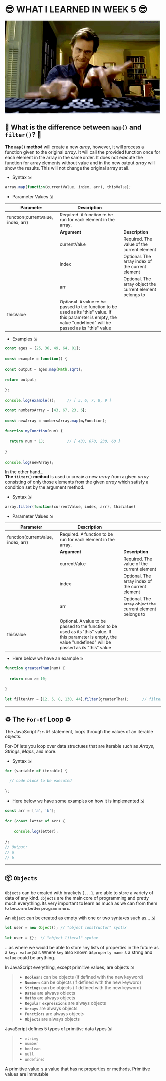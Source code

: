 # 😎 **WHAT I LEARNED IN WEEK 5** 😎

![Jim Carrey](img/typing.gif)

## 🤔 **What is the difference between `map()` and `filter()`?** 🤔
**The `map()` method** will create a new *array*, however, it will process a function given to the original *array*. It will call the provided function once for each element in the array in the same order. It does not execute the function for array elements without value and in the new output *array* will show the results. This will not change the original array at all.<br>

* Syntax ⇲<br>
```javascript
array.map(function(currentValue, index, arr), thisValue);
```
* Parameter Values ⇲<br>

|              **Parameter**           |     **Description**        |                                                            |
| ------------------------------------ | -------------------------- | ---------------------------------------------------------- |
|  function(currentValue, index, arr)  |  Required. A function to be run for each element in the array.                          |
|                                      |         **Argument**       |       **Description**                                      |
|                                      |  currentValue              |  Required. The value of the current element                |
|                                      | index                      | Optional. The array index of the current element           |
|                                      | arr                        | Optional. The array object the current element belongs to  |
|         thisValue                    |  Optional. A value to be passed to the function to be used as its "this" value. If this parameter is empty, the value "undefined" will be passed as its "this" value |

* Examples ⇲<br>
```javascript
const ages = [25, 36, 49, 64, 81];

const example = function() {

const output = ages.map(Math.sqrt);

return output;

};

console.log(example());     // [ 5, 6, 7, 8, 9 ]
```

```javascript
const numbersArray = [43, 67, 23, 6];

const newArray = numbersArray.map(myFunction);

function myFunction(num) {

  return num * 10;          // [ 430, 670, 230, 60 ]

}

console.log(newArray);
```

In the other hand...<br>
**The `filter()` method** is used to create a new *array* from a given *array* consisting of only those elements from the given *array* which satisfy a condition set by the argument method.<br>

* Syntax ⇲<br>
```javascript
array.filter(function(currentValue, index, arr), thisValue)
```
* Parameter Values ⇲<br>

|              **Parameter**           |     **Description**        |                                                            |
| ------------------------------------ | -------------------------- | ---------------------------------------------------------- |
|  function(currentValue, index, arr)  |  Required. A function to be run for each element in the array.                          |
|                                      |         **Argument**       |       **Description**                                      |
|                                      |  currentValue              |  Required. The value of the current element                |
|                                      | index                      | Optional. The array index of the current element           |
|                                      | arr                        | Optional. The array object the current element belongs to  |
|         thisValue                    |  Optional. A value to be passed to the function to be used as its "this" value. If this parameter is empty, the value "undefined" will be passed as its "this" value |

* Here below we have an example ⇲<br>
```javascript
function greaterThan(num) {

  return num >= 10;

}

let filterArr = [12, 5, 8, 130, 44].filter(greaterThan);      // filterArr is [12, 130, 44]
```
---

## ♻️ **The `For-Of` Loop** ♻️<br>
The JavaScript `For-Of` statement, loops through the values of an iterable objects.<br>

For-Of lets you loop over data structures that are iterable such as *Arrays*, *Strings*, *Maps*, and more.<br>

* Syntax ⇲
```javascript
for (variable of iterable) {

  // code block to be executed

};
```
* Here below we have some examples on how it is implemented ⇲
```javascript
const arr = ['a', 'b'];

for (const letter of arr) {

    console.log(letter);

};
// Output:
// a
// b
```
---
## 📦 **`Objects`**
`Objects` can be created with brackets `{...}`, are able to store a variety of data of any kind. `Objects` are the main core of programming and pretty much everything. Its very important to learn as much as we can from them to become better programmers.<br>

An `object` can be created as empty with one or two syntaxes such as... ⇲<br> 
```javascript
let user = new Object(); // "object constructor" syntax

let user = {};  // "object literal" syntax
```

...as where we would be able to store any lists of properties in the future as a `key: value` pair. Where `key` also known as`property name` is a string and `value` could be anything.<br>

In JavaScript everything, except primitive values, are objects ⇲<br>

>* **`Booleans`**  can be objects (if defined with the new keyword)<br>
>* **`Numbers`** can be objects (if defined with the new keyword)<br>
>* **`Strings`** can be objects (if defined with the new keyword)<br>
>* **`Dates`** are always objects<br>
>* **`Maths`** are always objects<br> 
>* **`Regular expressions`** are always objects<br>
>* **`Arrays`** are always objects<br>
>* **`Functions`** are always objects<br>
>* **`Objects`** are always objects<br>

JavaScript defines 5 types of primitive data types ⇲

>* `string`
>* `number`
>* `boolean`
>* `null`
>* `undefined`

A primitive value is a value that has no properties or methods.
Primitive values are immutable